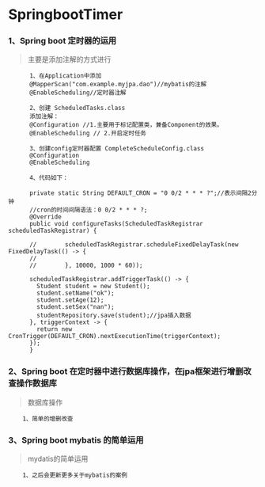 # SpringbootTimer
  
  ### 1、Spring boot 定时器的运用
      
  >主要是添加注解的方式进行
      
         
          1、在Application中添加
          @MapperScan("com.example.myjpa.dao")//mybatis的注解
          @EnableScheduling//定时器注解
          
          2、创建 ScheduledTasks.class
          添加注解：
          @Configuration //1.主要用于标记配置类，兼备Component的效果。
          @EnableScheduling // 2.开启定时任务
          
          3、创建config定时器配置 CompleteScheduleConfig.class
          @Configuration
          @EnableScheduling
          
          4、代码如下：
          
          private static String DEFAULT_CRON = "0 0/2 * * * ?";//表示间隔2分钟
          //cron的时间间隔语法：0 0/2 * * * ?;
          @Override
          public void configureTasks(ScheduledTaskRegistrar scheduledTaskRegistrar) {

          //        scheduledTaskRegistrar.scheduleFixedDelayTask(new FixedDelayTask(() -> {
          //
          //        }, 10000, 1000 * 60));

          scheduledTaskRegistrar.addTriggerTask(() -> {
            Student student = new Student();
            student.setName("ok");
            student.setAge(12);
            student.setSex("nan");
            studentRepository.save(student);//jpa插入数据
          }, triggerContext -> {
            return new CronTrigger(DEFAULT_CRON).nextExecutionTime(triggerContext);
          });
          }
          
          
  ### 2、Spring boot 在定时器中进行数据库操作，在jpa框架进行增删改查操作数据库
  
  >数据库操作
      
        1、简单的增删改查
  
  ### 3、Spring boot mybatis 的简单运用
  
  >mydatis的简单运用
  
        1、之后会更新更多关于mybatis的案例
  
